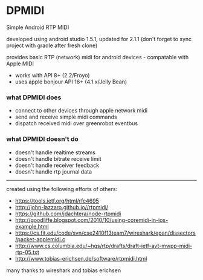 # DPMIDI
Simple Android RTP MIDI

developed using android studio 1.5.1, updated for 2.1.1 (don't forget to sync project with gradle after fresh clone)

provides basic RTP (network) midi for android devices - compatable with Apple MIDI 

- works with API 8+ (2.2/Froyo)
- uses apple bonjour API 16+ (4.1.x/Jelly Bean)

### what DPMIDI does

- connect to other devices through apple network midi
- send and receive simple midi commands
- dispatch received midi over greenrobot eventbus

### what DPMIDI doesn't do

- doesn't handle realtime streams
- doesn't handle bitrate receive limit
- doesn't handle receiver feedback
- doesn't handle rtp journal data
 

---

created using the following efforts of others:

- https://tools.ietf.org/html/rfc4695
- http://john-lazzaro.github.io//rtpmidi/
- https://github.com/jdachtera/node-rtpmidi
- http://goodliffe.blogspot.com/2010/10/using-coremidi-in-ios-example.html
- https://cs.fit.edu/code/svn/cse2410f13team7/wireshark/epan/dissectors/packet-applemidi.c
- http://www.cs.columbia.edu/~hgs/rtp/drafts/draft-ietf-avt-mwpp-midi-rtp-05.txt
- http://www.tobias-erichsen.de/software/rtpmidi.html

many thanks to wireshark and tobias erichsen
